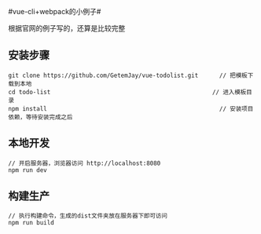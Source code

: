 #vue-cli+webpack的小例子#

根据官网的例子写的，还算是比较完整

## 安装步骤 ##

	git clone https://github.com/GetemJay/vue-todolist.git		// 把模板下载到本地
	cd todo-list											  // 进入模板目录
	npm install													// 安装项目依赖，等待安装完成之后

## 本地开发 ##

	// 开启服务器，浏览器访问 http://localhost:8080
	npm run dev

## 构建生产 ##

	// 执行构建命令，生成的dist文件夹放在服务器下即可访问
	npm run build
